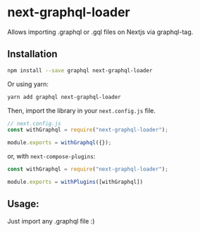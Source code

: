 # next-graphql-loader
Allows importing .graphql or .gql files on Nextjs via graphql-tag.

## Installation

```bash
npm install --save graphql next-graphql-loader
```

Or using yarn:

```bash
yarn add graphql next-graphql-loader
```

Then, import the library in your `next.config.js` file.

```js
// next.config.js
const withGraphql = require("next-graphql-loader");

module.exports = withGraphql({});
```

or, with `next-compose-plugins`:
```js
const withGraphql = require("next-graphql-loader");

module.exports = withPlugins([withGraphql])
```

## Usage:
Just import any .graphql file :)
